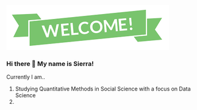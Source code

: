![This is an image](https://github.com/s-cheung/s-cheung/blob/main/Header.png)
### Hi there 👋 My name is Sierra!

Currently I am..
1. Studying Quantitative Methods in Social Science with a focus on Data Science
2. 

<!--
**s-cheung/s-cheung** is a ✨ _special_ ✨ repository because its `README.md` (this file) appears on your GitHub profile.

Here are some ideas to get you started:

- 🔭 I’m currently working on ...
- 🌱 I’m currently learning ...
- 👯 I’m looking to collaborate on ...
- 🤔 I’m looking for help with ...
- 💬 Ask me about ...
- 📫 How to reach me: ...
- 😄 Pronouns: ...
- ⚡ Fun fact: ...
-->
